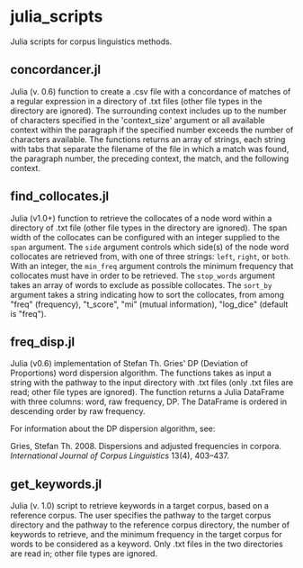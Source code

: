# julia_scripts
Julia scripts for corpus linguistics methods.

## concordancer.jl

Julia (v. 0.6) function to create a .csv file with a concordance of matches of a regular expression in a directory of .txt files (other file types in the directory are ignored). The surrounding context includes up to the number of characters specified in the 'context_size' argument or all available context within the paragraph if the specified number exceeds the number of characters available. The functions returns an array of strings, each string with tabs that separate the filename of the file in which a match was found, the paragraph number, the preceding context, the match, and the following context.

## find_collocates.jl
Julia (v1.0+) function to retrieve the collocates of a node word within a directory of .txt file (other file types in the directory are ignored). The span width of the collocates can be configured with an integer supplied to the `span` argument. The `side` argument controls which side(s) of the node word collocates are retrieved from, with one of three strings: `left`, `right`, or `both`. With an integer, the `min_freq` argument controls the minimum frequency that collocates must have in order to be retrieved. The `stop_words` argument takes an array of words to exclude as possible collocates. The `sort_by` argument takes a string indicating how to sort the collocates, from among "freq" (frequency), "t_score", "mi" (mutual information), "log_dice" (default is "freq").


## freq_disp.jl

Julia (v0.6) implementation of Stefan Th. Gries' DP (Deviation of Proportions) word dispersion algorithm. The functions takes as input a string with the pathway to the input directory with .txt files (only .txt files are read; other file types are ignored). The function returns a Julia DataFrame with three columns: word, raw frequency, DP. The DataFrame is ordered in descending order by raw frequency.

For information about the DP dispersion algorithm, see:

Gries, Stefan Th. 2008. Dispersions and adjusted frequencies in corpora. *International Journal of Corpus Linguistics* 13(4), 403–437.

## get_keywords.jl

Julia (v. 1.0) script to retrieve keywords in a target corpus, based on a reference corpus. The user specifies the pathway to the target corpus directory and the pathway to the reference corpus directory, the number of keywords to retrieve, and the minimum frequency in the target corpus for words to be considered as a keyword. Only .txt files in the two directories are read in; other file types are ignored.
